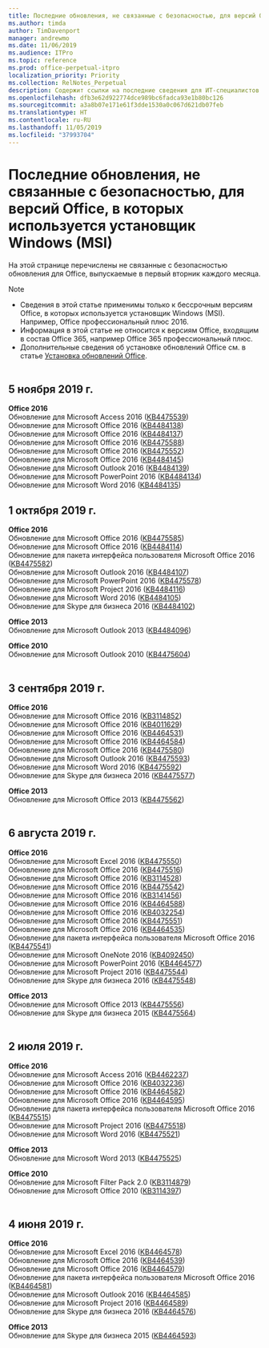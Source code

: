 ```yaml
---
title: Последние обновления, не связанные с безопасностью, для версий Office, в которых используется установщик Windows (MSI)
ms.author: timda
author: TimDavenport
manager: andrewmo
ms.date: 11/06/2019
ms.audience: ITPro
ms.topic: reference
ms.prod: office-perpetual-itpro
localization_priority: Priority
ms.collection: RelNotes_Perpetual
description: Содержит ссылки на последние сведения для ИТ-специалистов об обновлениях, не связанных с безопасностью, для бессрочных версий Office 2016, Office 2013 и Office 2010
ms.openlocfilehash: dfb3e62d922774dce989bc6fadca93e1b80bc126
ms.sourcegitcommit: a3a8b07e171e61f3dde1530a0c067d621db07feb
ms.translationtype: HT
ms.contentlocale: ru-RU
ms.lasthandoff: 11/05/2019
ms.locfileid: "37993704"
---
```

# <a name="latest-non-security-updates-for-versions-of-office-that-use-windows-installer-msi"></a>Последние обновления, не связанные с безопасностью, для версий Office, в которых используется установщик Windows (MSI)

На этой странице перечислены не связанные с безопасностью обновления для Office, выпускаемые в первый вторник каждого месяца.

> [!NOTE]
> - Сведения в этой статье применимы только к бессрочным версиям Office, в которых используется установщик Windows (MSI). Например, Office профессиональный плюс 2016.
> - Информация в этой статье не относится к версиям Office, входящим в состав Office 365, например Office 365 профессиональный плюс.
> - Дополнительные сведения об установке обновлений Office см. в статье [Установка обновлений Office](https://support.office.com/article/2ab296f3-7f03-43a2-8e50-46de917611c5).
<br/><br/>

## <a name="november-5-2019"></a>5 ноября 2019 г.

**Office 2016**<br/>
Обновление для Microsoft Access 2016 ([KB4475539](https://support.microsoft.com/help/4475539)) <br/>
Обновление для Microsoft Office 2016 ([KB4484138](https://support.microsoft.com/help/4484138)) <br/>
Обновление для Microsoft Office 2016 ([KB4484137](https://support.microsoft.com/help/4484137)) <br/>
Обновление для Microsoft Office 2016 ([KB4475588](https://support.microsoft.com/help/4475588)) <br/>
Обновление для Microsoft Office 2016 ([KB4475552](https://support.microsoft.com/help/4475552)) <br/>
Обновление для Microsoft Office 2016 ([KB4484145](https://support.microsoft.com/help/4484145)) <br/>
Обновление для Microsoft Outlook 2016 ([KB4484139](https://support.microsoft.com/help/4484139)) <br/>
Обновление для Microsoft PowerPoint 2016 ([KB4484134](https://support.microsoft.com/help/4484134)) <br/>
Обновление для Microsoft Word 2016 ([KB4484135](https://support.microsoft.com/help/4484135)) <br/>

## <a name="october-1-2019"></a>1 октября 2019 г.

**Office 2016**<br/>
Обновление для Microsoft Office 2016 ([KB4475585](https://support.microsoft.com/help/4475585)) <br/> Обновление для Microsoft Office 2016 ([KB4484114](https://support.microsoft.com/help/4484114)) <br/>
Обновление для пакета интерфейса пользователя Microsoft Office 2016 ([KB4475582](https://support.microsoft.com/help/4475582))<br/>
Обновление для Microsoft Outlook 2016 ([KB4484107](https://support.microsoft.com/help/4484107)) <br/>
Обновление для Microsoft PowerPoint 2016 ([KB4475578](https://support.microsoft.com/help/4475578)) <br/>
Обновление для Microsoft Project 2016 ([KB4484116](https://support.microsoft.com/help/4484116)) <br/>
Обновление для Microsoft Word 2016 ([KB4484105](https://support.microsoft.com/help/4484105)) <br/>
Обновление для Skype для бизнеса 2016 ([KB4484102](https://support.microsoft.com/help/4484102)) <br/>

**Office 2013**<br/>
Обновление для Microsoft Outlook 2013 ([KB4484096](https://support.microsoft.com/help/4484096))<br/>

**Office 2010**<br/>
Обновление для Microsoft Outlook 2010 ([KB4475604](https://support.microsoft.com/help/4475604))<br/><br/>

## <a name="september-3-2019"></a>3 сентября 2019 г.

**Office 2016**<br/>
Обновление для Microsoft Office 2016 ([KB3114852](https://support.microsoft.com/help/3114852))<br/>
Обновление для Microsoft Office 2016 ([KB4011629](https://support.microsoft.com/help/4011629))<br/>
Обновление для Microsoft Office 2016 ([KB4464531](https://support.microsoft.com/help/4464531))<br/>
Обновление для Microsoft Office 2016 ([KB4464584](https://support.microsoft.com/help/4464584))<br/>
Обновление для Microsoft Office 2016 ([KB4475580](https://support.microsoft.com/help/4475580))<br/>
Обновление для Microsoft Outlook 2016 ([KB4475593](https://support.microsoft.com/help/4475593))<br/>
Обновление для Microsoft Word 2016 ([KB4475592](https://support.microsoft.com/help/4475592))<br/>
Обновление для Skype для бизнеса 2016 ([KB4475577](https://support.microsoft.com/help/4475577))<br/>

**Office 2013**<br/>
Обновление для Microsoft Office 2013 ([KB4475562](https://support.microsoft.com/help/4475562))<br/><br/>



## <a name="august-6-2019"></a>6 августа 2019 г.

**Office 2016**<br/>
Обновление для Microsoft Excel 2016 ([KB4475550](https://support.microsoft.com/help/4475550))<br/>
Обновление для Microsoft Office 2016 ([KB4475516](https://support.microsoft.com/help/4475516))<br/>
Обновление для Microsoft Office 2016 ([KB3114528](https://support.microsoft.com/help/3114528))<br/>
Обновление для Microsoft Office 2016 ([KB4475542](https://support.microsoft.com/help/4475542))<br/>
Обновление для Microsoft Office 2016 ([KB3141456](https://support.microsoft.com/help/3141456))<br/>
Обновление для Microsoft Office 2016 ([KB4464588](https://support.microsoft.com/help/4464588))<br/>
Обновление для Microsoft Office 2016 ([KB4032254](https://support.microsoft.com/help/4032254))<br/>
Обновление для Microsoft Office 2016 ([KB4475551](https://support.microsoft.com/help/4475551))<br/>
Обновление для Microsoft Office 2016 ([KB4464535](https://support.microsoft.com/help/4464535))<br/>
Обновление для пакета интерфейса пользователя Microsoft Office 2016 ([KB4475541](https://support.microsoft.com/help/4475541))<br/>
Обновление для Microsoft OneNote 2016 ([KB4092450](https://support.microsoft.com/help/4092450))<br/>
Обновление для Microsoft PowerPoint 2016 ([KB4464577](https://support.microsoft.com/help/4464577))<br/>
Обновление для Microsoft Project 2016 ([KB4475544](https://support.microsoft.com/help/4475544))<br/>
Обновление для Skype для бизнеса 2016 ([KB4475548](https://support.microsoft.com/help/4475548))<br/>

**Office 2013**<br/>
Обновление для Microsoft Office 2013 ([KB4475556](https://support.microsoft.com/help/4475556))<br/>
Обновление для Skype для бизнеса 2015 ([KB4475564](https://support.microsoft.com/help/4475564))<br/><br/>



## <a name="july-2-2019"></a>2 июля 2019 г.

**Office 2016**<br/>
Обновление для Microsoft Access 2016 ([KB4462237](https://support.microsoft.com/help/4462237))<br/>
Обновление для Microsoft Office 2016 ([KB4032236](https://support.microsoft.com/help/4032236))<br/>
Обновление для Microsoft Office 2016 ([KB4464582](https://support.microsoft.com/help/4464582))<br/>
Обновление для Microsoft Office 2016 ([KB4464595](https://support.microsoft.com/help/4464595))<br/>
Обновление для пакета интерфейса пользователя Microsoft Office 2016 ([KB4475515](https://support.microsoft.com/help/4475515))<br/>
Обновление для Microsoft Project 2016 ([KB4475518](https://support.microsoft.com/help/4475518))<br/>
Обновление для Microsoft Word 2016 ([KB4475521](https://support.microsoft.com/help/4475521))<br/>


**Office 2013**<br/>
Обновление для Microsoft Word 2013 ([KB4475525](https://support.microsoft.com/help/4475525))<br/>


**Office 2010**<br/>
Обновление для Microsoft Filter Pack 2.0 ([KB3114879](https://support.microsoft.com/help/3114879))<br/>Обновление для Microsoft Office 2010 ([KB3114397](https://support.microsoft.com/help/3114397))<br/><br/>

## <a name="june-4-2019"></a>4 июня 2019 г.

**Office 2016**<br/>
Обновление для Microsoft Excel 2016 ([KB4464578](https://support.microsoft.com/help/4464578))<br/>
Обновление для Microsoft Office 2016 ([KB4464539](https://support.microsoft.com/help/4464539))<br/>
Обновление для Microsoft Office 2016 ([KB4464579](https://support.microsoft.com/help/4464579))<br/>
Обновление для пакета интерфейса пользователя Microsoft Office 2016 ([KB4464581](https://support.microsoft.com/help/4464581))<br/>
Обновление для Microsoft Outlook 2016 ([KB4464585](https://support.microsoft.com/help/4464585))<br/>
Обновление для Microsoft Project 2016 ([KB4464589](https://support.microsoft.com/help/4464589))<br/>
Обновление для Skype для бизнеса 2016 ([KB4464576](https://support.microsoft.com/help/4464576))<br/>

**Office 2013**<br/>
Обновление для Skype для бизнеса 2015 ([KB4464593](https://support.microsoft.com/help/4464593))<br/>
<br/>
